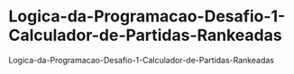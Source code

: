 # Logica-da-Programacao-Desafio-1-Calculador-de-Partidas-Rankeadas
Logica-da-Programacao-Desafio-1-Calculador-de-Partidas-Rankeadas
